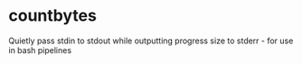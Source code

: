 # countbytes
Quietly pass stdin to stdout while outputting progress size to stderr - for use in bash pipelines
